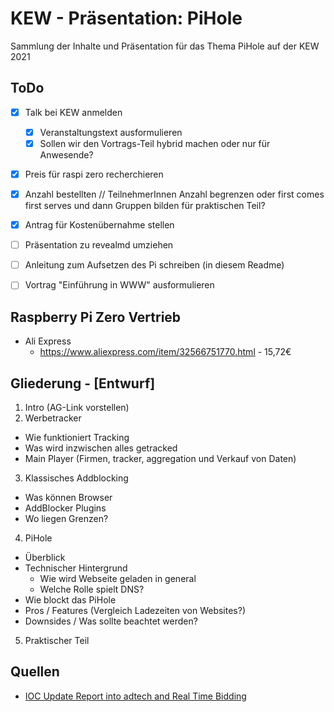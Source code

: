 # KEW - Präsentation: PiHole

Sammlung der Inhalte und Präsentation für das Thema PiHole auf der KEW 2021


## ToDo

* [X] Talk bei KEW anmelden 
  - [X] Veranstaltungstext ausformulieren
  - [X] Sollen wir den Vortrags-Teil hybrid machen oder nur für Anwesende?

* [X] Preis für raspi zero recherchieren
* [X] Anzahl bestellten // TeilnehmerInnen Anzahl begrenzen oder first comes first serves und dann Gruppen bilden für praktischen Teil?
* [X] Antrag für Kostenübernahme stellen

* [ ] Präsentation zu revealmd umziehen
* [ ] Anleitung zum Aufsetzen des Pi schreiben (in diesem Readme) 
* [ ] Vortrag "Einführung in WWW" ausformulieren


## Raspberry Pi Zero Vertrieb

  - Ali Express
    - https://www.aliexpress.com/item/32566751770.html - 15,72€


## Gliederung - [Entwurf]
1. Intro (AG-Link vorstellen)
2. Werbetracker
  * Wie funktioniert Tracking
  * Was wird inzwischen alles getracked
  * Main Player (Firmen, tracker, aggregation und Verkauf von Daten)
3. Klassisches Addblocking
  * Was können Browser
  * AddBlocker Plugins
  * Wo liegen Grenzen?
4. PiHole
  * Überblick
  * Technischer Hintergrund
    - Wie wird Webseite geladen in general
    - Welche Rolle spielt DNS?
  * Wie blockt das PiHole
  * Pros / Features (Vergleich Ladezeiten von Websites?)
  * Downsides / Was sollte beachtet werden? 
5. Praktischer Teil


## Quellen

* [IOC Update Report into adtech and Real Time Bidding](assets/rtb/adtech-real-time-bidding-report-201906.pdf)